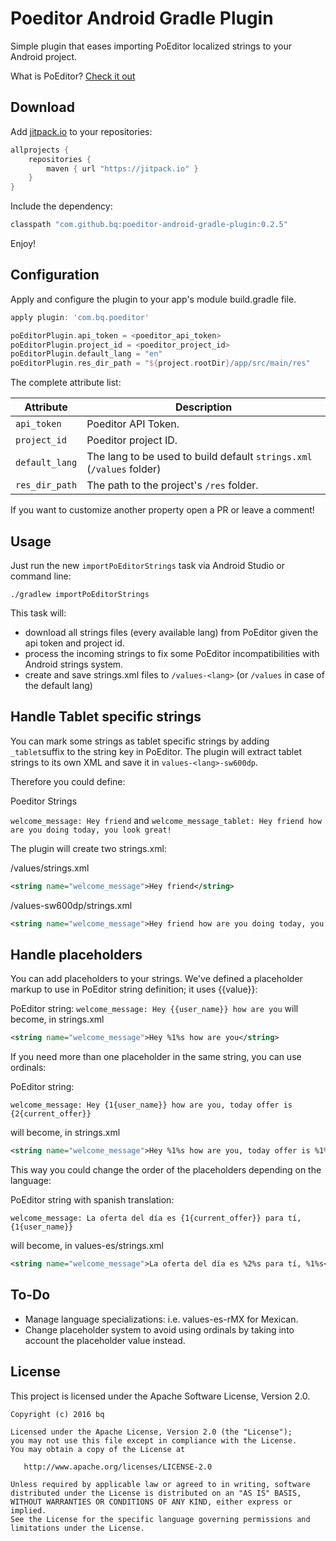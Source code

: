 # Poeditor Android Gradle Plugin
Simple plugin that eases importing PoEditor localized strings to your Android project.

What is PoEditor? [Check it out](https://poeditor.com)

Download
--------

Add [jitpack.io](https://jitpack.io/) to your repositories:
```groovy
allprojects {
    repositories { 
        maven { url "https://jitpack.io" }
    }
}
```

Include the dependency:
```groovy
classpath "com.github.bq:poeditor-android-gradle-plugin:0.2.5"
```
Enjoy!

Configuration
--------
Apply and configure the plugin to your app's module build.gradle file.

```groovy
apply plugin: 'com.bq.poeditor'

poEditorPlugin.api_token = <poeditor_api_token>
poEditorPlugin.project_id = <poeditor_project_id> 
poEditorPlugin.default_lang = "en"
poEditorPlugin.res_dir_path = "${project.rootDir}/app/src/main/res"
```

The complete attribute list:

Attribute                     | Description
------------------------------|-----------------------------------------
```api_token```               | Poeditor API Token.
```project_id```              | Poeditor project ID.
```default_lang```            | The lang to be used to build default ```strings.xml``` (```/values``` folder)
```res_dir_path```            | The path to the project's ```/res``` folder.

If you want to customize another property open a PR or leave a comment!

Usage
--------
Just run the new ```importPoEditorStrings``` task via Android Studio or command line:

```
./gradlew importPoEditorStrings
```

This task will:
- download all strings files (every available lang) from PoEditor given the api token and project id.
- process the incoming strings to fix some PoEditor incompatibilities with Android strings system. 
- create and save strings.xml files to ```/values-<lang>``` (or ```/values``` in case of the default lang)

Handle Tablet specific strings
--------
You can mark some strings as tablet specific strings by adding ```_tablet```suffix to the string key in PoEditor. The plugin will extract tablet strings to its own XML and save it in ```values-<lang>-sw600dp```.

Therefore you could define:

Poeditor Strings 

```welcome_message: Hey friend``` and ```welcome_message_tablet: Hey friend how are you doing today, you look great!```

The plugin will create two strings.xml:

/values/strings.xml
```xml
<string name="welcome_message">Hey friend</string>
```

/values-sw600dp/strings.xml
```xml
<string name="welcome_message">Hey friend how are you doing today, you look great!</string>
```

Handle placeholders
--------
You can add placeholders to your strings. We've defined a placeholder markup to use in PoEditor string definition; it uses  {{value}}: 

PoEditor string:
```welcome_message: Hey {{user_name}} how are you``` 
will become, in strings.xml
```xml
<string name="welcome_message">Hey %1%s how are you</string>
```

If you need more than one placeholder in the same string, you can use ordinals:

PoEditor string:

```welcome_message: Hey {1{user_name}} how are you, today offer is {2{current_offer}}``` 

will become, in strings.xml

```xml
<string name="welcome_message">Hey %1%s how are you, today offer is %1%s</string>
```

This way you could change the order of the placeholders depending on the language:

PoEditor string with spanish translation:

```welcome_message: La oferta del día es {1{current_offer}} para tí, {1{user_name}}``` 

will become, in values-es/strings.xml

```xml
<string name="welcome_message">La oferta del día es %2%s para tí, %1%s</string>
```

To-Do
-------
* Manage language specializations: i.e. values-es-rMX for Mexican.
* Change placeholder system to avoid using ordinals by taking into account the placeholder value instead.

License
-------
This project is licensed under the Apache Software License, Version 2.0.

    Copyright (c) 2016 bq

    Licensed under the Apache License, Version 2.0 (the "License");
    you may not use this file except in compliance with the License.
    You may obtain a copy of the License at

       http://www.apache.org/licenses/LICENSE-2.0

    Unless required by applicable law or agreed to in writing, software
    distributed under the License is distributed on an "AS IS" BASIS,
    WITHOUT WARRANTIES OR CONDITIONS OF ANY KIND, either express or implied.
    See the License for the specific language governing permissions and
    limitations under the License.
